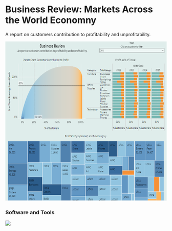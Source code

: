 
# Business Review: Markets Across the World Economny
A report on customers contribution to profitability and unprofitability.
<p align ="center">
   <img src = "image/dashboard.PNG" width="800" 
     height="500"> 
</p>

### Software and Tools
![](https://img.shields.io/badge/Tableau-Public-informational?style=flat&color=2bbc8a)
